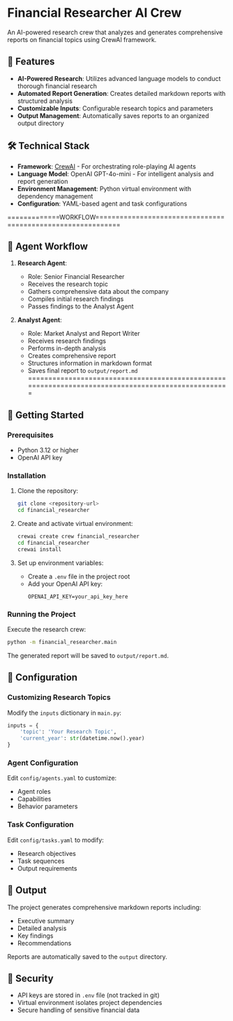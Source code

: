# Financial Researcher AI Crew

An AI-powered research crew that analyzes and generates comprehensive reports on financial topics using CrewAI framework.

## 🚀 Features

- **AI-Powered Research**: Utilizes advanced language models to conduct thorough financial research
- **Automated Report Generation**: Creates detailed markdown reports with structured analysis
- **Customizable Inputs**: Configurable research topics and parameters
- **Output Management**: Automatically saves reports to an organized output directory

## 🛠️ Technical Stack

- **Framework**: [CrewAI](https://github.com/joaomdmoura/crewAI) - For orchestrating role-playing AI agents
- **Language Model**: OpenAI GPT-4o-mini - For intelligent analysis and report generation
- **Environment Management**: Python virtual environment with dependency management
- **Configuration**: YAML-based agent and task configurations

=============WORKFLOW============================================================
## 🔄 Agent Workflow

1. **Research Agent**:
   - Role: Senior Financial Researcher
   - Receives the research topic
   - Gathers comprehensive data about the company
   - Compiles initial research findings
   - Passes findings to the Analyst Agent

2. **Analyst Agent**:
   - Role: Market Analyst and Report Writer
   - Receives research findings
   - Performs in-depth analysis
   - Creates comprehensive report
   - Structures information in markdown format
   - Saves final report to `output/report.md`
===================================================================================================

## 🚀 Getting Started

### Prerequisites

- Python 3.12 or higher
- OpenAI API key

### Installation

1. Clone the repository:
   ```bash
   git clone <repository-url>
   cd financial_researcher
   ```

2. Create and activate virtual environment:
   ```bash
   crewai create crew financial_researcher
   cd financial_researcher
   crewai install
   ```

3. Set up environment variables:
   - Create a `.env` file in the project root
   - Add your OpenAI API key:
     ```
     OPENAI_API_KEY=your_api_key_here
     ```

### Running the Project

Execute the research crew:
```bash
python -m financial_researcher.main
```

The generated report will be saved to `output/report.md`.

## 🔧 Configuration

### Customizing Research Topics

Modify the `inputs` dictionary in `main.py`:
```python
inputs = {
    'topic': 'Your Research Topic',
    'current_year': str(datetime.now().year)
}
```

### Agent Configuration

Edit `config/agents.yaml` to customize:
- Agent roles
- Capabilities
- Behavior parameters

### Task Configuration

Edit `config/tasks.yaml` to modify:
- Research objectives
- Task sequences
- Output requirements

## 📝 Output

The project generates comprehensive markdown reports including:
- Executive summary
- Detailed analysis
- Key findings
- Recommendations

Reports are automatically saved to the `output` directory.

## 🔐 Security

- API keys are stored in `.env` file (not tracked in git)
- Virtual environment isolates project dependencies
- Secure handling of sensitive financial data
